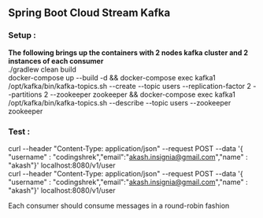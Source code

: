 ## Spring Boot Cloud Stream Kafka

### Setup :
**The following brings up the containers with  2 nodes kafka cluster and 2 instances of each consumer**  
./gradlew clean build  
docker-compose up --build -d &&  docker-compose exec kafka1 /opt/kafka/bin/kafka-topics.sh --create --topic users --replication-factor 2 --partitions 2 --zookeeper zookeeper && docker-compose exec kafka1 /opt/kafka/bin/kafka-topics.sh --describe --topic users --zookeeper zookeeper  



### Test :

curl --header "Content-Type: application/json" --request POST  --data '{ "username" : "codingshrek","email":"akash.insignia@gmail.com","name" : "akash"}' localhost:8080/v1/user  
curl --header "Content-Type: application/json" --request POST  --data '{ "username" : "codingshrek","email":"akash.insignia@gmail.com","name" : "akash"}' localhost:8080/v1/user


Each consumer should consume messages in a round-robin fashion
